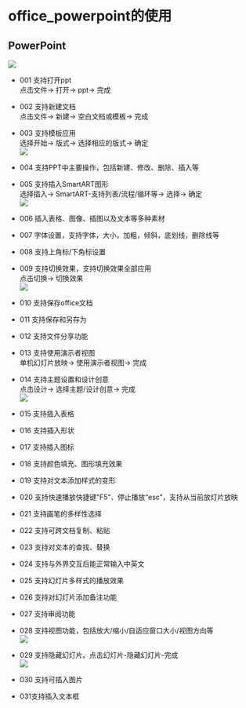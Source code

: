 # office_powerpoint的使用

## PowerPoint   
![](https://github.com/openthos/community-analysis/blob/master/pic/office/ppt%E7%95%8C%E9%9D%A2.jpg)

  - 001 支持打开ppt   
    点击文件-> 打开-> ppt-> 完成   

  - 002 支持新建文档   
    点击文件-> 新建-> 空白文档或模板-> 完成   

  - 003 支持模板应用   
    选择开始-> 版式-> 选择相应的版式-> 确定   
  ![](https://github.com/openthos/community-analysis/blob/master/pic/office/ppt%E7%89%88%E5%BC%8F%E5%BA%94%E7%94%A8.png)   

  - 004 支持PPT中主要操作，包括新建、修改、删除、插入等   

  - 005 支持插入SmartART图形   
    选择插入-> SmartART-支持列表/流程/循环等-> 选择-> 确定   
  ![](https://github.com/openthos/community-analysis/blob/master/pic/office/SmartART-.png)   

  - 006 插入表格、图像、插图以及文本等多种素材   

  - 007 字体设置，支持字体，大小，加粗，倾斜，底划线，删除线等   

  - 008 支持上角标/下角标设置   

  - 009 支持切换效果，支持切换效果全部应用   
    点击切换-> 切换效果   
  ![](https://github.com/openthos/community-analysis/blob/master/pic/office/%E5%88%87%E6%8D%A2%E6%95%88%E6%9E%9C.png)   

  - 010 支持保存office文档   

  - 011 支持保存和另存为   

  - 012 支持文件分享功能   

  - 013 支持使用演示者视图   
    单机幻灯片放映-> 使用演示者视图-> 完成   

  - 014 支持主题设置和设计创意   
    点击设计-> 选择主题/设计创意-> 完成   
  ![](https://github.com/openthos/community-analysis/blob/master/pic/office/%E4%B8%BB%E9%A2%98.png)   

  - 015 支持插入表格   

  - 016 支持插入形状   

  - 017 支持插入图标   

  - 018 支持颜色填充、图形填充效果   

  - 019 支持对文本添加样式的变形   

  - 020 支持快速播放快捷键"F5"、停止播放“esc”，支持从当前放灯片放映   

  - 021 支持画笔的多样性选择   

  - 022 支持可跨文档复制、粘贴   

  - 023 支持对文本的查找、替换   

  - 024 支持与外界交互后能正常输入中英文   

  - 025 支持幻灯片多样式的播放效果   

  - 026 支持对幻灯片添加备注功能   

  - 027 支持审阅功能   

  - 028 支持视图功能，包括放大/缩小/自适应窗口大小/视图方向等   
  ![](https://github.com/openthos/community-analysis/blob/master/pic/office/%E8%A7%86%E5%9B%BE.png)   

  - 029 支持隐藏幻灯片。点击幻灯片-隐藏幻灯片-完成   
  ![](https://github.com/openthos/community-analysis/blob/master/pic/office/%E9%9A%90%E8%97%8F%E5%B9%BB%E7%81%AF%E7%89%87.png)   

  - 030 支持可插入图片   

  - 031支持插入文本框   
